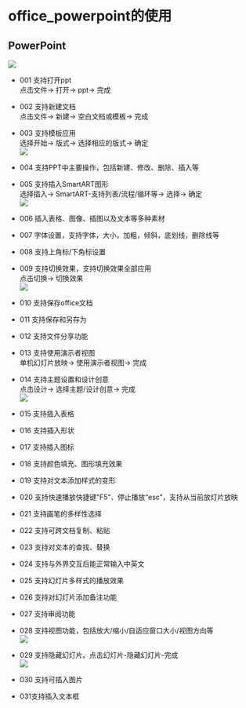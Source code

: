 # office_powerpoint的使用

## PowerPoint   
![](https://github.com/openthos/community-analysis/blob/master/pic/office/ppt%E7%95%8C%E9%9D%A2.jpg)

  - 001 支持打开ppt   
    点击文件-> 打开-> ppt-> 完成   

  - 002 支持新建文档   
    点击文件-> 新建-> 空白文档或模板-> 完成   

  - 003 支持模板应用   
    选择开始-> 版式-> 选择相应的版式-> 确定   
  ![](https://github.com/openthos/community-analysis/blob/master/pic/office/ppt%E7%89%88%E5%BC%8F%E5%BA%94%E7%94%A8.png)   

  - 004 支持PPT中主要操作，包括新建、修改、删除、插入等   

  - 005 支持插入SmartART图形   
    选择插入-> SmartART-支持列表/流程/循环等-> 选择-> 确定   
  ![](https://github.com/openthos/community-analysis/blob/master/pic/office/SmartART-.png)   

  - 006 插入表格、图像、插图以及文本等多种素材   

  - 007 字体设置，支持字体，大小，加粗，倾斜，底划线，删除线等   

  - 008 支持上角标/下角标设置   

  - 009 支持切换效果，支持切换效果全部应用   
    点击切换-> 切换效果   
  ![](https://github.com/openthos/community-analysis/blob/master/pic/office/%E5%88%87%E6%8D%A2%E6%95%88%E6%9E%9C.png)   

  - 010 支持保存office文档   

  - 011 支持保存和另存为   

  - 012 支持文件分享功能   

  - 013 支持使用演示者视图   
    单机幻灯片放映-> 使用演示者视图-> 完成   

  - 014 支持主题设置和设计创意   
    点击设计-> 选择主题/设计创意-> 完成   
  ![](https://github.com/openthos/community-analysis/blob/master/pic/office/%E4%B8%BB%E9%A2%98.png)   

  - 015 支持插入表格   

  - 016 支持插入形状   

  - 017 支持插入图标   

  - 018 支持颜色填充、图形填充效果   

  - 019 支持对文本添加样式的变形   

  - 020 支持快速播放快捷键"F5"、停止播放“esc”，支持从当前放灯片放映   

  - 021 支持画笔的多样性选择   

  - 022 支持可跨文档复制、粘贴   

  - 023 支持对文本的查找、替换   

  - 024 支持与外界交互后能正常输入中英文   

  - 025 支持幻灯片多样式的播放效果   

  - 026 支持对幻灯片添加备注功能   

  - 027 支持审阅功能   

  - 028 支持视图功能，包括放大/缩小/自适应窗口大小/视图方向等   
  ![](https://github.com/openthos/community-analysis/blob/master/pic/office/%E8%A7%86%E5%9B%BE.png)   

  - 029 支持隐藏幻灯片。点击幻灯片-隐藏幻灯片-完成   
  ![](https://github.com/openthos/community-analysis/blob/master/pic/office/%E9%9A%90%E8%97%8F%E5%B9%BB%E7%81%AF%E7%89%87.png)   

  - 030 支持可插入图片   

  - 031支持插入文本框   
